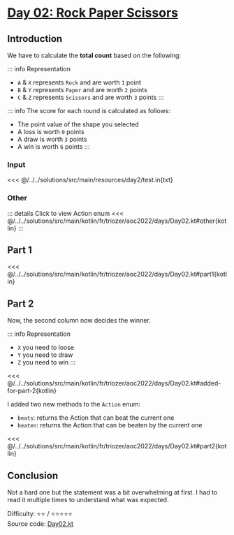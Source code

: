 # [Day 02: Rock Paper Scissors](https://adventofcode.com/2022/day/2)

## Introduction

We have to calculate the **total count** based on the following:

::: info Representation
- `A` & `X` represents `Rock` and are worth `1` point
- `B` & `Y` represents `Paper` and are worth `2` points
- `C` & `Z` represents `Scissors` and are worth `3` points
:::

::: info The score for each round is calculated as follows:
- The point value of the shape you selected
- A loss is worth `0` points
- A draw is worth `3` points
- A win is worth `6` points
:::

### Input

<<< @/../../solutions/src/main/resources/day2/test.in{txt}

### Other

::: details Click to view Action enum
<<< @/../../solutions/src/main/kotlin/fr/triozer/aoc2022/days/Day02.kt#other{kotlin}
:::

## Part 1

<<< @/../../solutions/src/main/kotlin/fr/triozer/aoc2022/days/Day02.kt#part1{kotlin}

## Part 2

Now, the second column now decides the winner.

::: info Representation
- `X` you need to loose
- `Y` you need to draw
- `Z` you need to win
:::

<<< @/../../solutions/src/main/kotlin/fr/triozer/aoc2022/days/Day02.kt#added-for-part-2{kotlin}

I added two new methods to the `Action` enum:
  - `beats`: returns the Action that can beat the current one
  - `beaten`: returns the Action that can be beaten by the current one

<<< @/../../solutions/src/main/kotlin/fr/triozer/aoc2022/days/Day02.kt#part2{kotlin}

## Conclusion

Not a hard one but the statement was a bit overwhelming at first. I had to read it multiple times to understand what was
expected.

Difficulty:️ ⭐️⭐️ / ⭐️⭐️⭐️⭐️⭐️\
Source
code: [Day02.kt](https://github.com/triozer/aoc-2022/tree/main/solutions/src/main/kotlin/fr/triozer/aoc2022/days/Day02.kt)
